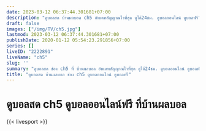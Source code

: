 ```yaml
---
date: 2023-03-12 06:37:44.301681+07:00
description: "ดูบอลสด บ้านผลบอล ch5 อัพเดทสัญญาณไวที่สุด ดูได้24ชม. ดูบอลออนไลน์ ดูบอลฟรี"
draft: false
images: ["/img/TV/ch5.jpg"]
lastmod: 2023-03-12 06:37:44.301681+07:00
publishDate: 2020-01-12 05:54:23.291856+07:00
series: []
liveID: "2222891"
liveName: "ch5"
slug: ''
summary: "ดูบอลสด ช่อง ch5 ที่ บ้านผลบอล อัพเดทสัญญาณไวที่สุด ดูได้24ชม. ดูบอลออนไลน์ ดูบอลฟรี"
title: "ดูบอลสด บ้านผลบอล ช่อง ch5 ดูบอลออนไลน์ ดูบอลฟรี"
---
```


# ดูบอลสด ch5 ดูบอลออนไลน์ฟรี ที่บ้านผลบอล

{{< livesport >}}
